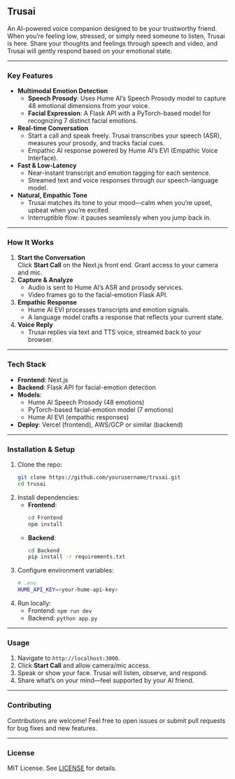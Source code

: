 ## Trusai

An AI-powered voice companion designed to be your trustworthy friend. When you’re feeling low, stressed, or simply need someone to listen, Trusai is here. Share your thoughts and feelings through speech and video, and Trusai will gently respond based on your emotional state.

---

### Key Features

- **Multimodal Emotion Detection**
  - **Speech Prosody**: Uses Hume AI’s Speech Prosody model to capture 48 emotional dimensions from your voice.
  - **Facial Expression**: A Flask API with a PyTorch-based model for recognizing 7 distinct facial emotions.
- **Real-time Conversation**
  - Start a call and speak freely. Trusai transcribes your speech (ASR), measures your prosody, and tracks facial cues.
  - Empathic AI response powered by Hume AI’s EVI (Empathic Voice Interface).
- **Fast & Low-Latency**
  - Near-instant transcript and emotion tagging for each sentence.
  - Streamed text and voice responses through our speech-language model.
- **Natural, Empathic Tone**
  - Trusai matches its tone to your mood—calm when you’re upset, upbeat when you’re excited.
  - Interruptible flow: it pauses seamlessly when you jump back in.

---

### How It Works

1. **Start the Conversation**\
   Click **Start Call** on the Next.js front end. Grant access to your camera and mic.
2. **Capture & Analyze**
   - Audio is sent to Hume AI’s ASR and prosody services.
   - Video frames go to the facial-emotion Flask API.
3. **Empathic Response**
   - Hume AI EVI processes transcripts and emotion signals.
   - A language model crafts a response that reflects your current state.
4. **Voice Reply**
   - Trusai replies via text and TTS voice, streamed back to your browser.

---

### Tech Stack

- **Frontend**: Next.js
- **Backend**: Flask API for facial-emotion detection
- **Models**:
  - Hume AI Speech Prosody (48 emotions)
  - PyTorch-based facial-emotion model (7 emotions)
  - Hume AI EVI (empathic responses)
- **Deploy**: Vercel (frontend), AWS/GCP or similar (backend)

---

### Installation & Setup

1. Clone the repo:
   ```bash
   git clone https://github.com/yourusername/trusai.git
   cd trusai
   ```
2. Install dependencies:
   - **Frontend**:
     ```bash
     cd Frontend
     npm install
     ```
   - **Backend**:
     ```bash
     cd Backend
     pip install -r requirements.txt
     ```
3. Configure environment variables:
   ```bash
   # .env
   HUME_API_KEY=<your-hume-api-key>
   ```
4. Run locally:
   - Frontend: `npm run dev`
   - Backend: `python app.py`

---

### Usage

1. Navigate to `http://localhost:3000`.
2. Click **Start Call** and allow camera/mic access.
3. Speak or show your face. Trusai will listen, observe, and respond.
4. Share what’s on your mind—feel supported by your AI friend.

---

### Contributing

Contributions are welcome! Feel free to open issues or submit pull requests for bug fixes and new features.

---

### License

MIT License. See [LICENSE](LICENSE) for details.

